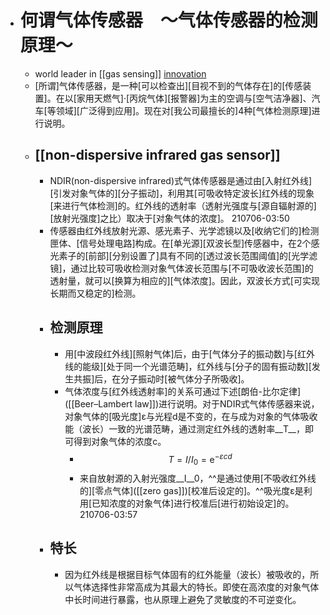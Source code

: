 - # 何谓气体传感器　～气体传感器的检测原理～
    - world leader in [[gas sensing]] [innovation](https://www.figaro.co.jp/cn/technicalinfo/principle/ndir-type.html)
    - [所谓]气体传感器，是一种[可以检查出][目视不到的气体存在]的[传感装置]。在以[家用天燃气]·[丙烷气体][报警器]为主的空调与[空气洁净器]、汽车[等领域][广泛得到应用]。现在对[我公司最擅长的]4种[气体检测原理]进行说明。
    - ## [[non-dispersive infrared gas sensor]]
        - NDIR(non-dispersive infrared)式气体传感器是通过由[入射红外线][引发对象气体的][分子振动]，利用其[可吸收特定波长]红外线的现象[来进行气体检测]的。红外线的透射率（透射光强度与[源自辐射源的][放射光强度]之比）取决于[对象气体的浓度]。
210706-03:50
        - 传感器由红外线放射光源、感光素子、光学滤镜以及[收纳它们的]检测匣体、[信号处理电路]构成。在[单光源][双波长型]传感器中，在2个感光素子的[前部][分别设置了]具有不同的[透过波长范围阈值]的[光学滤镜]，通过比较可吸收检测对象气体波长范围与[不可吸收波长范围]的透射量，就可以[换算为相应的][气体浓度]。因此，双波长方式[可实现长期而又稳定的]检测。
        - ## 检测原理
            - 用[中波段红外线][照射气体]后，由于[气体分子的振动数]与[红外线的能级][处于同一个光谱范畴]，红外线与[分子的固有振动数][发生共振]后，在分子振动时[被气体分子所吸收]。
            - 气体浓度与[红外线透射率]的关系可通过下述[朗伯-比尔定律]([[Beer–Lambert law]])进行说明。对于NDIR式气体传感器来说，对象气体的[吸光度]ε与光程d是不变的，在与成为对象的气体吸收能（波长）一致的光谱范畴，通过测定红外线的透射率__T__，即可得到对象气体的浓度c。
                - $$T=I / I_{0}=\mathrm{e}^{-\varepsilon c d}$$
                - 来自放射源的入射光强度__I__0，^^是通过使用[不吸收红外线的][零点气体]([[zero gas]])[校准后设定的]。^^吸光度ε是利用[已知浓度的对象气体]进行校准后[进行初始设定]的。
210706-03:57
        - ## 特长
            - 因为红外线是根据目标气体固有的红外能量（波长）被吸收的，所以气体选择性非常高成为其最大的特长。即使在高浓度的对象气体中长时间进行暴露，也从原理上避免了灵敏度的不可逆变化。
